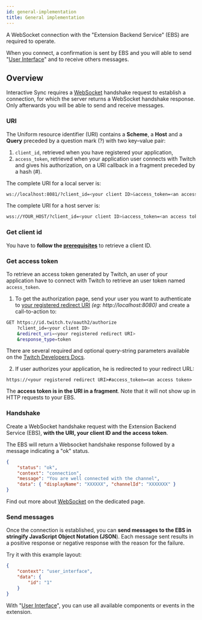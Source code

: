 ```yaml
---
id: general-implementation
title: General implementation
---
```


A WebSocket connection with the "Extension Backend Service" (EBS) are required to operate.

When you connect, a confirmation is sent by EBS and you will able to send "[User Interface](/docs/getting-started/create-ui)" and to receive others messages.

## Overview

Interactive Sync requires a [WebSocket](https://en.wikipedia.org/wiki/WebSocket) handshake request to establish a connection, for which the server returns a WebSocket handshake response. Only afterwards you will be able to send and receive messages.

### URI

The Uniform resource identifier (URI) contains a **Scheme**, a **Host** and a **Query** preceded by a question mark (?) with two key–value pair:

1. `client_id`, retrieved when you have registered your application,
2. `access_token`, retrieved when your application user connects with Twitch and gives his authorization, on a URI callback in a fragment preceded by a hash (#).

The complete URI for a local server is:

```bash
ws://localhost:8081/?client_id=<your client ID>&access_token=<an access token>
```

The complete URI for a host server is:

```bash
wss://YOUR_HOST/?client_id=<your client ID>&access_token=<an access token>
```

### Get client id

You have to **follow the [prerequisites](/docs/getting-started/registering-your-application)** to retrieve a client ID.

### Get access token

To retrieve an access token generated by Twitch, an user of your application have to connect with Twitch to retrieve an user token named `access_token`.

1. To get the authorization page, send your user you want to authenticate to [your registered redirect URI](/docs/getting-started/registering-your-application#register) _(eg: http://localhost:8080)_ and create a call-to-action to:

```bash
GET https://id.twitch.tv/oauth2/authorize
    ?client_id=<your client ID>
    &redirect_uri=<your registered redirect URI>
    &response_type=token
```

There are several required and optional query-string parameters available on the [Twitch Developers Docs](https://dev.twitch.tv/docs/authentication/getting-tokens-oauth#oauth-implicit-code-flow).

2. If user authorizes your application, he is redirected to your redirect URL:

```vim
https://<your registered redirect URI>#access_token=<an access token>
```

The **access token is in the URI in a fragment**. Note that it will not show up in HTTP requests to your EBS.

### Handshake

Create a WebSocket handshake request with the Extension Backend Service (EBS), **with the URI, your client ID and the access token**.

The EBS will return a Websocket handshake response followed by a message indicating a "ok" status.

```json
{
    "status": "ok",
    "context": "connection",
    "message": "You are well connected with the channel",
    "data": { "displayName": "XXXXXX", "channelId": "XXXXXXX" }
}
```

Find out more about [WebSocket](/docs/websocket) on the dedicated page.

### Send messages

Once the connection is established, you can **send messages to the EBS in stringify JavaScript Object Notation (JSON**). Each message sent results in a positive response or negative response with the reason for the failure.

Try it with this example layout:

```json
{
    "context": "user_interface",
    "data": {
        "id": "1"
    }
}
```

With "[User Interface](/docs/user-interface/root)", you can use all available components or events in the extension.
